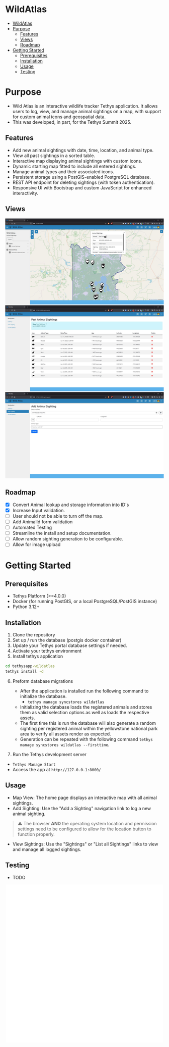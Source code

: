 # WildAtlas
- [WildAtlas](#wildatlas)
- [Purpose](#purpose)
  - [Features](#features)
  - [Views](#views)
  - [Roadmap](#roadmap)
- [Getting Started](#getting-started)
  - [Prerequisites](#prerequisites)
  - [Installation](#installation)
  - [Usage](#usage)
  - [Testing](#testing)

# Purpose

- Wild Atlas is an interactive wildlife tracker Tethys application. It allows users to log, view, and manage animal sightings on a map, with support for custom animal icons and geospatial data.
- This was developed, in part, for the Tethys Summit 2025.

## Features
- Add new animal sightings with date, time, location, and animal type.
- View all past sightings in a sorted table.
- Interactive map displaying animal sightings with custom icons.
- Dynamic starting map fitted to include all entered sightings.
- Manage animal types and their associated icons.
- Persistent storage using a PostGIS-enabled PostgreSQL database.
- REST API endpoint for deleting sightings (with token authentication).
- Responsive UI with Bootstrap and custom JavaScript for enhanced interactivity.

## Views
![Homepage](tethysapp-wildatlas/resources/Pin.jpg)
![Show Sightings](tethysapp-wildatlas/resources/ListSightings.jpg)
![New Sighting](tethysapp-wildatlas/resources/NewSighting.jpg)

## Roadmap
- [X] Convert Animal lookup and storage information into ID's 
- [X] Increase Input validation.
- [ ] User should not be able to turn off the map.
- [ ] Add AnimalId form validation
- [ ] Automated Testing
- [ ] Streamline the install and setup documentation.
- [ ] Allow random sighting generation to be configurable.
- [ ] Allow for image upload

# Getting Started
## Prerequisites
- Tethys Platform (>=4.0.0)
- Docker (for running PostGIS, or a local PostgreSQL/PostGIS instance)
- Python 3.12+

## Installation
1. Clone the repository
2. Set up / run the database (postgis docker container)
3. Update your Tethys portal database settings if needed.
4. Activate your tethys environment
5. Install tethys application

``` cmd
cd tethysapp-wildatlas
tethys install -d 
```

6. Preform database migrations
   - After the application is installed run the following command to initialize the database.
     - `tethys manage syncstores wildatlas`
   - Initializing the database loads the registered animals and stores them as valid selection options as well as loads the respective assets. 
   - The first time this is run the database will also generate a random sighting per registered animal within the yellowstone national park area to verify all assets render as expected.
   - Generation can be repeated with the following command `tethys manage syncstores wildatlas --firsttime`.

7. Run the Tethys development server
- `Tethys Manage Start`
- Access the app at `http://127.0.0.1:8000/`


## Usage
- Map View: The home page displays an interactive map with all animal sightings.
- Add Sighting: Use the "Add a Sighting" navigation link to log a new animal sighting.
> :warning: The browser **AND** the operating system location and permission settings need to be configured to allow for the location button to function properly.
- View Sightings: Use the "Sightings" or "List all Sightings" links to view and manage all logged sightings.

## Testing
- TODO

<p align="center">
  <img src="tethysapp-wildatlas/tethysapp/wildatlas/public/images/icon_light.svg" style="vertical-align: middle;" fill='#ffffff' alt="Logo" />
</p>
